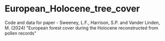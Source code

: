 # European_Holocene_tree_cover
Code and data for paper - Sweeney, L.F., Harrison, S.P. and Vander Linden, M. (2024) "European forest cover during the Holocene reconstructed from pollen records"
